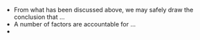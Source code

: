* From what has been discussed above, we may safely draw the conclusion that ...
* A number of factors are accountable for ...
* 

